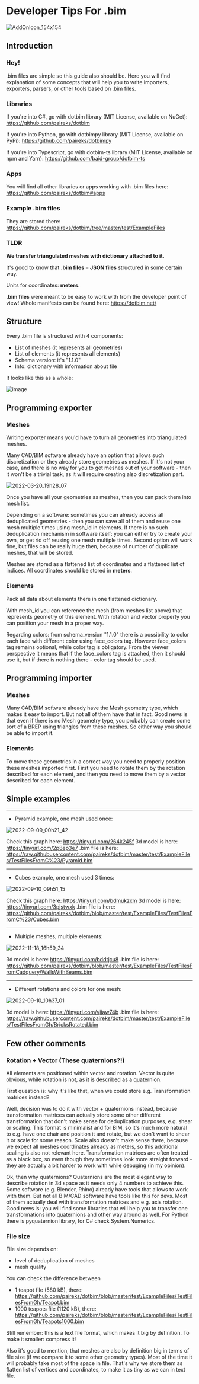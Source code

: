 # Developer Tips For .bim

![AddOnIcon_154x154](https://user-images.githubusercontent.com/47977819/218050814-161846d1-0c13-401d-a060-9ca6a53806ce.png)

## Introduction

### Hey!

.bim files are simple so this guide also should be. Here you will find explanation of some concepts that will help you to write importers, exporters, parsers, or other tools based on .bim files.

### Libraries

If you're into C#, go with dotbim library (MIT License, available on NuGet): https://github.com/paireks/dotbim

If you're into Python, go with dotbimpy library (MIT License, available on PyPi): https://github.com/paireks/dotbimpy

If you're into Typescript, go with dotbim-ts library (MIT License, available on npm and Yarn): https://github.com/baid-group/dotbim-ts

### Apps

You will find all other libraries or apps working with .bim files here: https://github.com/paireks/dotbim#apps

### Example .bim files

They are stored there: https://github.com/paireks/dotbim/tree/master/test/ExampleFiles

### TLDR

**We transfer triangulated meshes with dictionary attached to it.**

It's good to know that **.bim files = JSON files** structured in some certain way.

Units for coordinates: **meters**.

**.bim files** were meant to be easy to work with from the developer point of view! Whole manifesto can be found here: https://dotbim.net/

## Structure

Every .bim file is structured with 4 components:

- List of meshes (it represents all geometries)
- List of elements (it represents all elements)
- Schema version: it's "1.1.0"
- Info: dictionary with information about file

It looks like this as a whole:

![image](https://user-images.githubusercontent.com/4988604/216430744-4b06030c-72e7-4d18-ac30-e5b90ac598f5.png)

## Programming exporter

### Meshes

Writing exporter means you'd have to turn all geometries into triangulated meshes.

Many CAD/BIM software already have an option that allows such discretization or they already store geometries as meshes. If it's not your case, and there is no way for you to get meshes out of your software - then it won't be a trivial task, as it will require creating also discretization part.

![2022-03-20_19h28_07](https://user-images.githubusercontent.com/47977819/159177177-c2817d7a-3cbf-4dcc-b6b4-8a92ec6b8dc6.png)

Once you have all your geometries as meshes, then you can pack them into mesh list.

Depending on a software: sometimes you can already access all deduplicated geometries - then you can save all of them and reuse one mesh multiple times using mesh_id in elements. If there is no such deduplication mechanism in software itself: you can either try to create your own, or get rid off reusing one mesh multiple times. Second option will work fine, but files can be really huge then, because of number of duplicate meshes, that will be stored.

Meshes are stored as a flattened list of coordinates and a flattened list of indices. All coordinates should be stored in **meters**.

### Elements

Pack all data about elements there in one flattened dictionary. 

With mesh_id you can reference the mesh (from meshes list above) that represents geometry of this element. With rotation and vector property you can position your mesh in a proper way.

Regarding colors: from schema_version "1.1.0" there is a possibility to color each face with different color using face_colors tag. However face_colors tag remains optional, while color tag is obligatory. From the viewer perspective it means that if the face_colors tag is attached, then it should use it, but if there is nothing there - color tag should be used.

## Programming importer

### Meshes

Many CAD/BIM software already have the Mesh geometry type, which makes it easy to import. But not all of them have that in fact. Good news is that even if there is no Mesh geometry type, you probably can create some sort of a BREP using triangles from these meshes. So either way you should be able to import it.

### Elements

To move these geometries in a correct way you need to properly position these meshes imported first. First you need to rotate them by the rotation described for each element, and then you need to move them by a vector described for each element.

## Simple examples

***

- Pyramid example, one mesh used once:

![2022-09-09_00h21_42](https://user-images.githubusercontent.com/47977819/189474834-cbb7c947-accc-4122-840a-bf15b3c0c3db.png)

Check this graph here: https://tinyurl.com/264k245f
3d model is here: https://tinyurl.com/2p8ep3e7
.bim file is here: https://raw.githubusercontent.com/paireks/dotbim/master/test/ExampleFiles/TestFilesFromC%23/Pyramid.bim

***

- Cubes example, one mesh used 3 times:

![2022-09-10_09h51_15](https://user-images.githubusercontent.com/47977819/189474683-f0ed009a-9dd6-446d-a8e3-a7467ced17a2.png)

Check this graph here: https://tinyurl.com/bdmukzxm
3d model is here: https://tinyurl.com/3pjstwxk
.bim file is here: https://github.com/paireks/dotbim/blob/master/test/ExampleFiles/TestFilesFromC%23/Cubes.bim

***

- Multiple meshes, multiple elements:

![2022-11-18_16h59_34](https://user-images.githubusercontent.com/47977819/202747617-07d5cc3a-fc20-4305-a384-ba30a98630ed.png)

3d model is here: https://tinyurl.com/bddtjcu8
.bim file is here: https://github.com/paireks/dotbim/blob/master/test/ExampleFiles/TestFilesFromCadquery/WallsWithBeams.bim

***

- Different rotations and colors for one mesh:

![2022-09-10_10h37_01](https://user-images.githubusercontent.com/47977819/189476123-0e3f4248-4fce-4cc9-91ff-4c1364970b4b.png)

3d model is here: https://tinyurl.com/vjjaw74b
.bim file is here: https://raw.githubusercontent.com/paireks/dotbim/master/test/ExampleFiles/TestFilesFromGh/BricksRotated.bim

## Few other comments

### Rotation + Vector (These quaternions?!)

All elements are positioned within vector and rotation. Vector is quite obvious, while rotation is not, as it is described as a quaternion.

First question is: why it's like that, when we could store e.g. Transformation matrices instead?

Well, decision was to do it with vector + quaternions instead, because transformation matrices can actually store some other different transformation that don't make sense for deduplication purposes, e.g. shear or scaling. This format is minimalist and for BIM, so it's much more natural to e.g. have one chair and position it and rotate, but we don't want to shear it or scale for some reason. Scale also doesn't make sense there, because we expect all meshes coordinates already as meters, so this additional scaling is also not relevant here. Transformation matrices are often treated as a black box, so even though they sometimes look more straight forward - they are actually a bit harder to work with while debuging (in my opinion).

Ok, then why quaternions? Quaternions are the most elegant way to describe rotation in 3d space as it needs only 4 numbers to achieve this. Some software (e.g. Blender, Rhino) already have tools that allows to work with them. But not all BIM/CAD software have tools like this for devs. Most of them actually deal with transformation matrices and e.g. axis rotation. Good news is: you will find some libraries that will help you to transfer one transformations into quaternions and other way around as well. For Python there is pyquaternion library, for C# check System.Numerics.

### File size

File size depends on:

- level of deduplication of meshes
- mesh quality

You can check the difference between 
- 1 teapot file (580 kB), there: https://github.com/paireks/dotbim/blob/master/test/ExampleFiles/TestFilesFromGh/Teapot.bim
- 1000 teapots file (1120 kB), there: https://github.com/paireks/dotbim/blob/master/test/ExampleFiles/TestFilesFromGh/Teapots1000.bim

Still remember: this is a text file format, which makes it big by definition. To make it smaller: compress it!

Also it's good to mention, that meshes are also by definition big in terms of file size (if we compare it to some other geometry types). Most of the time it will probably take most of the space in file. That's why we store them as flatten list of vertices and coordinates, to make it as tiny as we can in text file.
